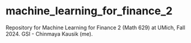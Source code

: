 # machine_learning_for_finance_2
Repository for Machine Learning for Finance 2 (Math 629) at UMich, Fall 2024. GSI - Chinmaya Kausik (me).

